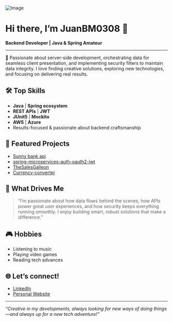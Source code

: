 ![Image](https://github.com/user-attachments/assets/aee0c607-929a-4aa4-a72e-7db6e8538d42)
# Hi there, I’m JuanBM0308 👾

**Backend Developer | Java & Spring Amateur**

---

🌟 Passionate about server-side development, orchestrating data for seamless client presentation, and implementing security filters to maintain data integrity. I love finding creative solutions, exploring new technologies, and focusing on delivering real results.

## 🛠️ Top Skills
- **Java** | **Spring ecosystem**
- **REST APIs** | **JWT**
- **JUnit5** | **Mockito**
- **AWS** | **Azure**
- Results-focused & passionate about backend craftsmanship

## 🚀 Featured Projects
- [Sunny bank api](https://github.com/JuanBM0308/sunny-bank-api)
- [spring-microservices-auth-oauth2-jwt](https://github.com/JuanBM0308/spring-microservices-auth-oauth2-jwt)
- [TheSalesGalleon](https://github.com/JuanBM0308/TheSalesGalleon)
- [Currency-converter](https://github.com/JuanBM0308/currency-converter)

## 🔐 What Drives Me
> “I’m passionate about how data flows behind the scenes, how APIs power great user experiences, and how security keeps everything running smoothly. I enjoy building smart, robust solutions that make a difference.”

## 🎮 Hobbies
- Listening to music
- Playing video games
- Reading tech advances

## 🌐 Let’s connect!
- [LinkedIn](https://www.linkedin.com/in/juanbamo/)
- [Personal Website](https://juanba-developer.vercel.app/)

---

_“Creative in my developments, always looking for new ways of doing things—and always up for a new tech adventure!”_
